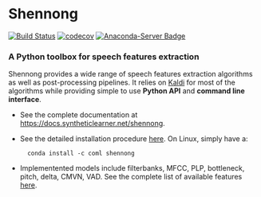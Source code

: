 # Shennong

[![Build Status](https://api.travis-ci.org/bootphon/shennong.svg?branch=master)](
https://travis-ci.org/bootphon/shennong)
[![codecov](https://codecov.io/gh/bootphon/shennong/branch/master/graph/badge.svg)](
https://codecov.io/gh/bootphon/shennong)
[![Anaconda-Server Badge](https://anaconda.org/coml/shennong/badges/version.svg)](
https://anaconda.org/coml/shennong)

### A Python toolbox for speech features extraction

Shennong provides a wide range of speech features extraction algorithms as well
as post-processing pipelines. It relies on [Kaldi](https://kaldi-asr.org) for
most of the algorithms while providing simple to use **Python API** and
**command line interface**.

* See the complete documentation at https://docs.syntheticlearner.net/shennong.

* See the detailed installation procedure
  [here](https://docs.syntheticlearner.net/shennong/installation.html). On
  Linux, simply have a:

        conda install -c coml shennong

* Implementented models include filterbanks, MFCC, PLP, bottleneck, pitch,
  delta, CMVN, VAD. See the complete list of available features
  [here](https://docs.syntheticlearner.net/shennong/intro_features.html).
